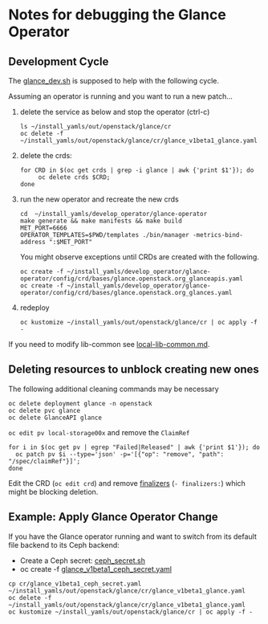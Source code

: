 # Notes for debugging the Glance Operator

## Development Cycle

The [glance_dev.sh](glance_dev.sh) is supposed to help with the following cycle.

Assuming an operator is running and you want to run a new patch...

1. delete the service as below and stop the operator (ctrl-c)
   ```
   ls ~/install_yamls/out/openstack/glance/cr
   oc delete -f ~/install_yamls/out/openstack/glance/cr/glance_v1beta1_glance.yaml
   ```

2. delete the crds:
   ```
   for CRD in $(oc get crds | grep -i glance | awk {'print $1'}); do
        oc delete crds $CRD;
   done
   ```

3. run the new operator and recreate the new crds
   ```
   cd  ~/install_yamls/develop_operator/glance-operator
   make generate && make manifests && make build
   MET_PORT=6666
   OPERATOR_TEMPLATES=$PWD/templates ./bin/manager -metrics-bind-address ":$MET_PORT"
   ```

   You might observe exceptions until CRDs are created with the following.

   ```
   oc create -f ~/install_yamls/develop_operator/glance-operator/config/crd/bases/glance.openstack.org_glanceapis.yaml
   oc create -f ~/install_yamls/develop_operator/glance-operator/config/crd/bases/glance.openstack.org_glances.yaml
   ```

4. redeploy
   ```
   oc kustomize ~/install_yamls/out/openstack/glance/cr | oc apply -f -
   ```

If you need to modify lib-common see [local-lib-common.md](local-lib-common.md).

## Deleting resources to unblock creating new ones

The following additional cleaning commands may be necessary

```
oc delete deployment glance -n openstack
oc delete pvc glance
oc delete GlanceAPI glance
```

`oc edit pv local-storage00x` and remove the `ClaimRef`

```
for i in $(oc get pv | egrep "Failed|Released" | awk {'print $1'}); do
  oc patch pv $i --type='json' -p='[{"op": "remove", "path": "/spec/claimRef"}]';
done
```

Edit the CRD (`oc edit crd`) and remove
[finalizers](https://kubernetes.io/blog/2021/05/14/using-finalizers-to-control-deletion/)
(`- finalizers:`) which might be blocking deletion.

## Example: Apply Glance Operator Change

If you have the Glance operator running and want to switch from its
default file backend to its Ceph backend:

- Create a Ceph secret: [ceph_secret.sh](cr/ceph_secret.sh)
- oc create -f [glance_v1beta1_ceph_secret.yaml](cr/glance_v1beta1_ceph_secret.yaml)

```
cp cr/glance_v1beta1_ceph_secret.yaml ~/install_yamls/out/openstack/glance/cr/glance_v1beta1_glance.yaml
oc delete -f ~/install_yamls/out/openstack/glance/cr/glance_v1beta1_glance.yaml
oc kustomize ~/install_yamls/out/openstack/glance/cr | oc apply -f -
```
